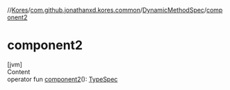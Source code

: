 //[Kores](../../index.md)/[com.github.jonathanxd.kores.common](../index.md)/[DynamicMethodSpec](index.md)/[component2](component2.md)



# component2  
[jvm]  
Content  
operator fun [component2](component2.md)(): [TypeSpec](../../com.github.jonathanxd.kores.base/-type-spec/index.md)  



